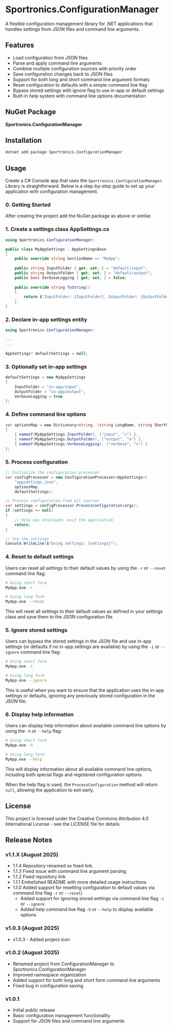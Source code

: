 # Sportronics.ConfigurationManager

A flexible configuration management library for .NET applications that handles settings from JSON files and command line arguments.

## Features

- Load configuration from JSON files
- Parse and apply command line arguments
- Combine multiple configuration sources with priority order
- Save configuration changes back to JSON files
- Support for both long and short command line argument formats
- Reset configuration to defaults with a simple command line flag
- Bypass stored settings with ignore flag to use in-app or default settings
- Built-in help system with command line options documentation

## NuGet Package

**Sportronics.ConfigurationManager**

## Installation

```bash
dotnet add package Sportronics.ConfigurationManager
```

## Usage

Create a C# Console app that uses the `Sportronics.ConfigurationManager`. Library is straightforward. Below is a step-by-step guide to set up your application with configuration management.

### 0. Getting Started
After creating the project add the NuGet package as above or similar.

### 1. Create a settings class AppSettings.cs

```csharp
using Sportronics.ConfigurationManager;

public class MyAppSettings : AppSettingsBase
{
    public override string SectionName => "MyApp";
    
    public string InputFolder { get; set; } = "default/input";
    public string OutputFolder { get; set; } = "default/output";
    public bool VerboseLogging { get; set; } = false;
    
    public override string ToString()
    {
        return $"InputFolder: {InputFolder}, OutputFolder: {OutputFolder}, VerboseLogging: {VerboseLogging}";
    }
}
```

### 2. Declare in-app  settings entity
```csharp
using Sportronics.ConfigurationManager;

...
...

AppSettings? defaultSettings = null;
```

### 3. Optionally set in-app settings
```csharp
defaultSettings = new MyAppSettings
{
    InputFolder = "in-app/input",
    OutputFolder = "in-app/output",
    VerboseLogging = true
};
```

### 4. Define command line options

```csharp
var optionsMap = new Dictionary<string, (string LongName, string ShortName)>
{
    { nameof(MyAppSettings.InputFolder), ("input", "i") },
    { nameof(MyAppSettings.OutputFolder), ("output", "o") },
    { nameof(MyAppSettings.VerboseLogging), ("verbose", "v") }
};
```

### 5. Process configuration

```csharp
// Initialize the configuration processor
var configProcessor = new ConfigurationProcessor<AppSettings>(
    "appsettings.json",
    optionsMap,
    defaultSettings);

// Process configuration from all sources
var settings = configProcessor.ProcessConfiguration(args);
if (settings == null)
{
    // Help was displayed, exit the application
    return;
}

// Use the settings
Console.WriteLine($"Using settings: {settings}");
```

### 4. Reset to default settings

Users can reset all settings to their default values by using the `-r` or `--reset` command line flag:

```bash
# Using short form
MyApp.exe -r

# Using long form
MyApp.exe --reset
```

This will reset all settings to their default values as defined in your settings class and save them to the JSON configuration file.

### 5. Ignore stored settings

Users can bypass the stored settings in the JSON file and use in-app settings (or defaults if no in-app settings are available) by using the `-i` or `--ignore` command line flag:

```bash
# Using short form
MyApp.exe -i

# Using long form
MyApp.exe --ignore
```

This is useful when you want to ensure that the application uses the in-app settings or defaults, ignoring any previously stored configuration in the JSON file.

### 6. Display help information

Users can display help information about available command line options by using the `-h` or `--help` flag:

```bash
# Using short form
MyApp.exe -h

# Using long form
MyApp.exe --help
```

This will display information about all available command line options, including both special flags and registered configuration options.

When the help flag is used, the `ProcessConfiguration` method will return `null`, allowing the application to exit early.

## License

This project is licensed under the Creative Commons Attribution 4.0 International License - see the LICENSE file for details.

## Release Notes

### v1.1.X (August 2025)
- 1.1.4 Repository renamed so fixed link.
- 1.1.3 Fixed issue with command line argument parsing
- 1.1.2 Fixed repository link
- 1.1.1 Embelished README with more detailed usage instructions
- 1.1.0 Added support for resetting configuration to default values via command line flag `-r` or `--reset`)
  - Added support for ignoring stored settings via command line flag `-i` or `--ignore`
  - Added help command line flag `-h` or `--help` to display available options

### v1.0.3 (August 2025)
- v1.0.3 - Added project icon

### v1.0.2 (August 2025)
- Renamed project from ConfigurationManager to Sportronics.ConfigurationManager
- Improved namespace organization
- Added support for both long and short form command line arguments
- Fixed bug in configuration saving

### v1.0.1
- Initial public release
- Basic configuration management functionality
- Support for JSON files and command line arguments
